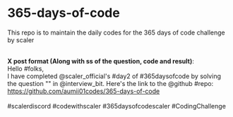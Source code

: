 # 365-days-of-code

This repo is to maintain the daily codes for the 365 days of code challenge by scaler<br><br>

**X post format (Along with ss of the question, code and result)**:<br>
Hello #folks,<br>
I have completed @scaler_official's #day2 of #365daysofcode by solving the question "" in @interview_bit.
Here's the link to the @github #repo: https://github.com/aumii01codes/365-days-of-code<br><br>
#scalerdiscord #codewithscaler #365daysofcodescaler #CodingChallenge 
